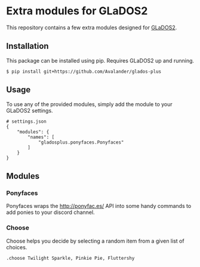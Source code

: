 # Extra modules for GLaDOS2

This repository contains a few extra modules designed for [GLaDOS2](https://github.com/TheComet93/GLaDOS2).

## Installation

This package can be installed using pip. Requires GLaDOS2 up and running.
```
$ pip install git+https://github.com/Avalander/glados-plus
```

## Usage

To use any of the provided modules, simply add the module to your GLaDOS2 settings.
```
# settings.json
{
	"modules": {
		"names": [
			"gladosplus.ponyfaces.Ponyfaces"
		]
	}
}
```

## Modules

### Ponyfaces

Ponyfaces wraps the http://ponyfac.es/ API into some handy commands to add ponies to your discord channel.

### Choose

Choose helps you decide by selecting a random item from a given list of choices.
```
.choose Twilight Sparkle, Pinkie Pie, Fluttershy
```